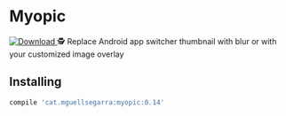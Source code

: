 # Myopic
 [ ![Download](https://api.bintray.com/packages/mguellsegarra/myopic/cat.mguellsegarra%3Amyopic/images/download.svg) ](https://bintray.com/mguellsegarra/myopic/cat.mguellsegarra%3Amyopic/_latestVersion)
🕵️  Replace Android app switcher thumbnail with blur or with your customized image overlay


## Installing

```groovy
compile 'cat.mguellsegarra:myopic:0.14'
```
